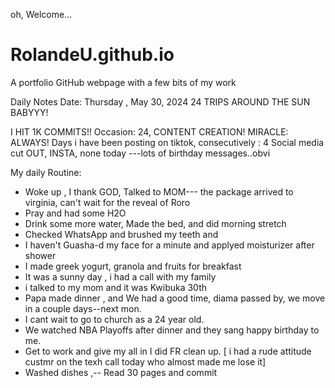 oh, Welcome...
# RolandeU.github.io
A portfolio GitHub webpage with a few bits of my work

Daily Notes
Date: Thursday , May 30, 2024
24 TRIPS AROUND THE SUN BABYYY!

I HIT 1K COMMITS!!
Occasion: 24, CONTENT CREATION!
MIRACLE: ALWAYS!
Days i have been posting on tiktok, consecutively : 4 
Social media cut OUT, INSTA, none today ---lots of birthday messages..obvi 

My daily Routine:
- Woke up , I thank GOD, Talked to MOM--- the package arrived to virginia, can't wait for the reveal of Roro
- Pray and had some H2O
- Drink some more water, Made the bed, and did morning stretch
- Checked WhatsApp and brushed my teeth and
- I haven't Guasha-d my face for a minute and applyed moisturizer after shower
- I made greek yogurt, granola and fruits for breakfast 
- It was a sunny day , i had a call with my family
- i talked to my mom and it was Kwibuka 30th
- Papa made dinner , and We had a good time, diama passed by, we move in a couple days--next mon.
- I cant wait to go to church as a 24 year old.
- We watched NBA Playoffs after dinner and they sang happy birthday to me.
- Get to work and give my all in I did FR clean up.
[ i had a rude attitude custmr on the texh call today who almost made me lose it]
- Washed dishes ,-- Read 30 pages and commit


